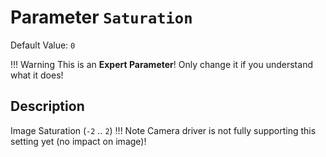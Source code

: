 # Parameter `Saturation`
Default Value: `0`

!!! Warning
    This is an **Expert Parameter**! Only change it if you understand what it does!

## Description
Image Saturation (`-2` .. `2`)
!!! Note
    Camera driver is not fully supporting this setting yet (no impact on image)!


